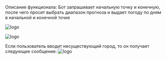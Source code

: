 Описание функционала:
Бот запрашивает начальную точку и конечную, после чего просит выбрать диапазон прогноза 
и выдает погоду по дням в начальной и конечной точке

![logo](https://github.com/user-attachments/assets/a74e5163-c603-46f9-b582-ae0ca75db9d4)

![logo](https://github.com/user-attachments/assets/f8a26eb6-01da-4df8-ae19-44261867bd55)

Если пользователь вводит несуществующий город, то он получает следующее сообщение:
![logo](https://github.com/user-attachments/assets/98961fae-279a-41d5-a59c-2cc6192995c3)

